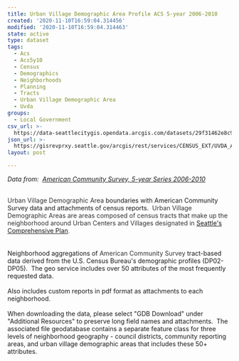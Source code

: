 ```yaml
---
title: Urban Village Demographic Area Profile ACS 5-year 2006-2010
created: '2020-11-10T16:59:04.314456'
modified: '2020-11-10T16:59:04.314463'
state: active
type: dataset
tags:
  - Acs
  - Acs5y10
  - Census
  - Demographics
  - Neighborhoods
  - Planning
  - Tracts
  - Urban Village Demographic Area
  - Uvda
groups:
  - Local Government
csv_url: >-
  https://data-seattlecitygis.opendata.arcgis.com/datasets/29f31462e8c9458ba3cb050ba210fcce_0.csv?outSR=%7B%22latestWkid%22%3A2926%2C%22wkid%22%3A2926%7D
json_url: >-
  https://gisrevprxy.seattle.gov/arcgis/rest/services/CENSUS_EXT/UVDA_ACS_5Y10/MapServer/0
layout: post

---
```

<i>Data from:  </i><a href='http://www.seattle.gov/opcd/population-and-demographics/american-community-survey#5year' target='_blank'><i>American Community Survey, 5-year Series 2006-2010</i></a><div><span style='color: rgb(51, 51, 51);'><br /></span></div><div><span style='color: rgb(51, 51, 51);'>Urban Village Demographic Area </span>boundaries with American Community Survey data and attachments of census reports.  <span style='color: rgb(51, 51, 51);'>Urban Village Demographic Areas are areas composed of census tracts that make up the neighborhood around Urban Centers and Villages </span><span style='color: rgb(51, 51, 51);'>designated </span><span style='color: rgb(51, 51, 51);'>in </span><a href='http://www.seattle.gov/opcd/ongoing-initiatives/comprehensive-plan' target='_blank'>Seattle's Comprehensive Plan</a><font color='#4169e1'>. </font><span style='color: rgb(51, 51, 51);'> </span></div><div><span style='color: rgb(51, 51, 51);'><br /></span></div><div><br /></div><div>Neighborhood aggregations of <span style='color: rgb(51, 51, 51);'>American Community Survey </span>tract-based data <font color='#333333'>d</font>erived from the U.S. Census Bureau's demographic profiles (DP02-DP05).  The geo service includes over 50 attributes of the most frequently requested data.</div><div><font color='#333333'><br /></font></div><div>Also includes custom reports in pdf format as attachments to each neighborhood.</div><div><br /></div><div>When downloading the data, please select &quot;GDB Download&quot; under &quot;Additional Resources&quot; to preserve long field names and attachments.  The associated file geodatabase contains a separate feature class for three levels of neighborhood geography - council districts, community reporting areas, and urban village demographic areas that includes these 50+ attributes.</div>
